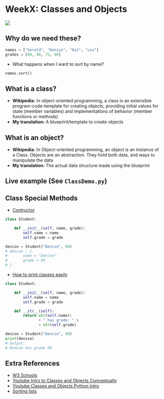# WeekX: Classes and Objects
![](https://intellipaat.com/mediaFiles/2019/03/python10.png)

## Why do we need these?
```python
names = ["Gerald", "Denise", "Kai", "Lou"]
grades = [80, 90, 75, 90]

```
- What happens when I want to sort by name?

```python
names.sort()
```

## What is a class?
- **Wikipedia:** In object-oriented programming, a class is an extensible program-code-template for creating objects, providing initial values for state (member variables) and implementations of behavior (member functions or methods)
- **My translation:** A blueprint/template to create objects


## What is an object?
- **Wikipedia:** In Object-oriented programming, an object is an instance of a Class. Objects are an abstraction. They hold both data, and ways to manipulate the data
- **My translation:** The actual data structure made using the blueprint


## Live example (See `ClassDemo.py`)

## Class Special Methods
- [Contructor](https://www.geeksforgeeks.org/constructors-in-python/)
```python
class Student:

	def __init__(self, name, grade):
		self.name = name
		self.grade = grade

denise = Student("Denise", 90) 
# denise : {
#		name = "Denise"
#		grade = 90	
# }
```


- [How to print classes easily](https://stackoverflow.com/questions/1535327/how-to-print-instances-of-a-class-using-print)
```python
class Student:

	def __init__(self, name, grade):
		self.name = name
		self.grade = grade

	def __str__(self):
		return str(self.name)\
               + " has grade: " \
               + str(self.grade)

denise = Student("Denise", 90) 
print(denise)
# Output:
# Denise has grade 90
```


## Extra References
- [W3 Schools](https://www.w3schools.com/python/python_classes.asp)
- [Youtube Intro to Classes and Objects Conceptually](https://www.youtube.com/watch?v=8yjkWGRlUmY)
- [Youtube Classes and Objects Python Intro](https://www.youtube.com/watch?v=wfcWRAxRVBA)
- [Sorting lists](https://www.afternerd.com/blog/python-sort-list/#sort-objects)